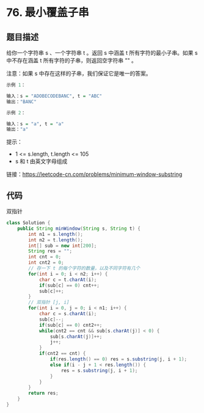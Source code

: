 # 76. 最小覆盖子串

## 题目描述

给你一个字符串 s 、一个字符串 t 。返回 s 中涵盖 t 所有字符的最小子串。如果 s 中不存在涵盖 t 所有字符的子串，则返回空字符串 "" 。

注意：如果 s 中存在这样的子串，我们保证它是唯一的答案。

```r
示例 1：

输入：s = "ADOBECODEBANC", t = "ABC"
输出："BANC"

示例 2：

输入：s = "a", t = "a"
输出："a"
```

提示：

- 1 <= s.length, t.length <= 105
- s 和 t 由英文字母组成

链接：https://leetcode-cn.com/problems/minimum-window-substring

## 代码

双指针

```java
class Solution {
    public String minWindow(String s, String t) {
        int n1 = s.length();
        int n2 = t.length();
        int[] sub = new int[200];
        String res = "";
        int cnt = 0;
        int cnt2 = 0;
        // 存一下 t 的每个字符的数量，以及不同字符有几个
        for(int i = 0; i < n2; i++) {
            char c = t.charAt(i);
            if(sub[c] == 0) cnt++;
            sub[c]++;
        }
        // 双指针 [j, i]
        for(int i = 0, j = 0; i < n1; i++) {
            char c = s.charAt(i);
            sub[c]--;
            if(sub[c] == 0) cnt2++;
            while(cnt2 == cnt && sub[s.charAt(j)] < 0) {
                sub[s.charAt(j)]++;
                j++;                
            }
            if(cnt2 == cnt) {
                if(res.length() == 0) res = s.substring(j, i + 1);
                else if(i - j + 1 < res.length()) {
                    res = s.substring(j, i + 1);
                }
            }
        }
        return res;
    }
}
```